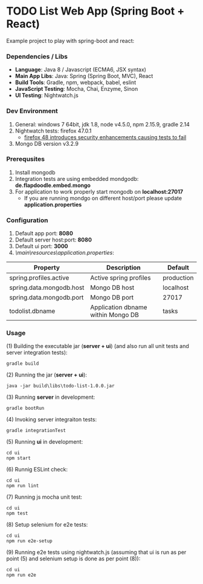 TODO List Web App (Spring Boot + React)
=======================

Example project to play with spring-boot and react:

### Dependencies / Libs

* **Language**: Java 8 / Javascript (ECMA6, JSX syntax)
* **Main App Libs**: Java: Spring (Spring Boot, MVC), React
* **Build Tools**: Gradle, npm, webpack, babel, eslint
* **JavaScript Testing**: Mocha, Chai, Enzyme, Sinon
* **UI Testing**: Nightwatch.js

### Dev Environment
1. General: windows 7 64bit, jdk 1.8, node v4.5.0, npm 2.15.9, gradle 2.14
2. Nightwatch tests: firefox 47.0.1
    * [firefox 48 introduces security enhancements causing tests to fail](https://github.com/SeleniumHQ/selenium/issues/2559)
3. Mongo DB version v3.2.9

### Prerequsites
1. Install mongodb
2. Integration tests are using embedded mondgodb: **de.flapdoodle.embed.mongo**
2. For application to work properly start mongodb on **localhost:27017**
    * If you are running mondgo on different host/port please update **application.properties**

### Configuration
1. Default app port: **8080**
2. Default server host:port: **8080**
3. Default ui port: **3000**
4. *\main\resources\application.properties*:

| Property | Description | Default |
| --- | --- | --- |
| spring.profiles.active | Active spring profiles | production |
| spring.data.mongodb.host | Mongo DB host | localhost |
| spring.data.mongodb.port | Mongo DB port | 27017 |
| todolist.dbname | Application dbname within Mongo DB | tasks |

### Usage
(1) Building the executable jar (**server + ui**) (and also run all unit tests and server integration tests):
```
gradle build
```
(2) Running the jar (**server + ui**):
```
java -jar build\libs\todo-list-1.0.0.jar
```
(3) Running **server** in development:
```
gradle bootRun
```
(4) Invoking server integraiton tests:
```
gradle integrationTest
```
(5) Running **ui** in development:
```
cd ui
npm start
```
(6) Runnig ESLint check:
```
cd ui
npm run lint
```
(7) Running js mocha unit test:
```
cd ui
npm test
```
(8) Setup selenium for e2e tests:
```
cd ui
npm run e2e-setup
```
(9) Running e2e tests using nightwatch.js (assuming that ui is run as per point (5) and selenium setup is done as per point (8)):
```
cd ui
npm run e2e
```
